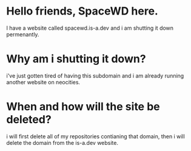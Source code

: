 # Hello friends, SpaceWD here.
I have a website called spacewd.is-a.dev and i am shutting it down permenantly.
# Why am i shutting it down?
i've just gotten tired of having this subdomain and i am already running another website on neocities.
# When and how will the site be deleted?
i will first delete all of my repositories contianing that domain, then i will delete the domain from the is-a.dev website.
